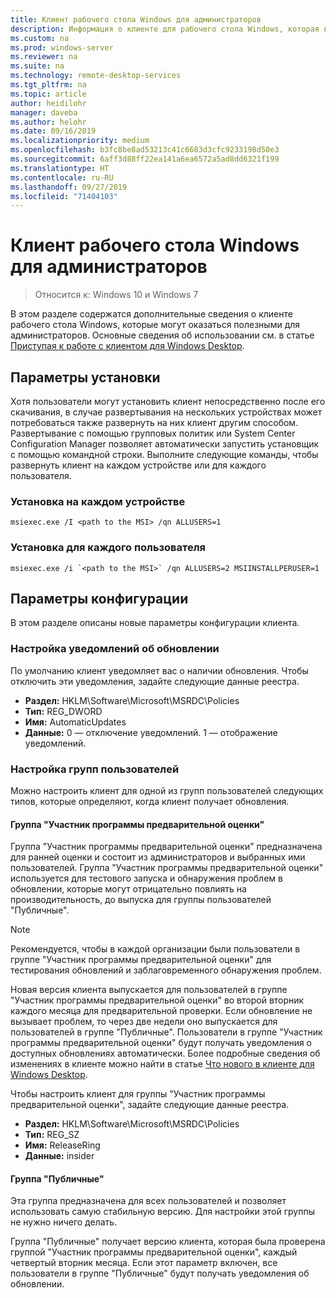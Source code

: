```yaml
---
title: Клиент рабочего стола Windows для администраторов
description: Информация о клиенте для рабочего стола Windows, которая в основном будет полезна для администраторов.
ms.custom: na
ms.prod: windows-server
ms.reviewer: na
ms.suite: na
ms.technology: remote-desktop-services
ms.tgt_pltfrm: na
ms.topic: article
author: heidilohr
manager: daveba
ms.author: helohr
ms.date: 09/16/2019
ms.localizationpriority: medium
ms.openlocfilehash: b3fc8be8ad53213c41c6683d3cfc9233198d50e3
ms.sourcegitcommit: 6aff3d88ff22ea141a6ea6572a5ad8dd6321f199
ms.translationtype: HT
ms.contentlocale: ru-RU
ms.lasthandoff: 09/27/2019
ms.locfileid: "71404103"
---
```

# <a name="windows-desktop-client-for-admins"></a>Клиент рабочего стола Windows для администраторов

>Относится к: Windows 10 и Windows 7

В этом разделе содержатся дополнительные сведения о клиенте рабочего стола Windows, которые могут оказаться полезными для администраторов. Основные сведения об использовании см. в статье [Приступая к работе с клиентом для Windows Desktop](windowsdesktop.md).

## <a name="installation-options"></a>Параметры установки

Хотя пользователи могут установить клиент непосредственно после его скачивания, в случае развертывания на нескольких устройствах может потребоваться также развернуть на них клиент другим способом. Развертывание с помощью групповых политик или System Center Configuration Manager позволяет автоматически запустить установщик с помощью командной строки. Выполните следующие команды, чтобы развернуть клиент на каждом устройстве или для каждого пользователя.

### <a name="per-device-installation"></a>Установка на каждом устройстве

```
msiexec.exe /I <path to the MSI> /qn ALLUSERS=1
```

### <a name="per-user-installation"></a>Установка для каждого пользователя

```
msiexec.exe /i `<path to the MSI>` /qn ALLUSERS=2 MSIINSTALLPERUSER=1
```

## <a name="configuration-options"></a>Параметры конфигурации

В этом разделе описаны новые параметры конфигурации клиента.

### <a name="configure-update-notifications"></a>Настройка уведомлений об обновлении

По умолчанию клиент уведомляет вас о наличии обновления. Чтобы отключить эти уведомления, задайте следующие данные реестра.

- **Раздел:** HKLM\Software\Microsoft\MSRDC\Policies
- **Тип:** REG_DWORD
- **Имя:** AutomaticUpdates
- **Данные:** 0 — отключение уведомлений. 1 — отображение уведомлений.

### <a name="configure-user-groups"></a>Настройка групп пользователей

Можно настроить клиент для одной из групп пользователей следующих типов, которые определяют, когда клиент получает обновления.

#### <a name="insider-group"></a>Группа "Участник программы предварительной оценки"

Группа "Участник программы предварительной оценки" предназначена для ранней оценки и состоит из администраторов и выбранных ими пользователей. Группа "Участник программы предварительной оценки" используется для тестового запуска и обнаружения проблем в обновлении, которые могут отрицательно повлиять на производительность, до выпуска для группы пользователей "Публичные".

> [!NOTE]
> Рекомендуется, чтобы в каждой организации были пользователи в группе "Участник программы предварительной оценки" для тестирования обновлений и заблаговременного обнаружения проблем.

Новая версия клиента выпускается для пользователей в группе "Участник программы предварительной оценки" во второй вторник каждого месяца для предварительной проверки. Если обновление не вызывает проблем, то через две недели оно выпускается для пользователей в группе "Публичные". Пользователи в группе "Участник программы предварительной оценки" будут получать уведомления о доступных обновлениях автоматически. Более подробные сведения об изменениях в клиенте можно найти в статье [Что нового в клиенте для Windows Desktop](windowsdesktop-whatsnew.md).

Чтобы настроить клиент для группы "Участник программы предварительной оценки", задайте следующие данные реестра.

- **Раздел:** HKLM\Software\Microsoft\MSRDC\Policies
- **Тип:** REG_SZ
- **Имя:** ReleaseRing
- **Данные:** insider

#### <a name="public-group"></a>Группа "Публичные"

Эта группа предназначена для всех пользователей и позволяет использовать самую стабильную версию. Для настройки этой группы не нужно ничего делать.

Группа "Публичные" получает версию клиента, которая была проверена группой "Участник программы предварительной оценки", каждый четвертый вторник месяца. Если этот параметр включен, все пользователи в группе "Публичные" будут получать уведомления об обновлении.
